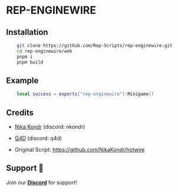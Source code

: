 
# REP-ENGINEWIRE

## Installation
```bash
    git clone https://github.com/Rep-Scripts/rep-enginewire.git
    cd rep-enginewire/web
    pnpm i
    pnpm build
```

## Example
```lua
    local success = exports["rep-enginewire"]:Minigame()
```

## Credits
- [Nikа Kondr](https://ragemp.pro/threads/frontend-developer-s-fokusom-na-react-typescript-mobx.7552/) (discord: nkondr)

- [Q4D](https://github.com/Q4D1952K) (discord: q4d)

- Original Script: https://github.com/NikaKondr/hotwire
## Support :star2:

Join our [**Discord**](https://discord.gg/VxGs8ceG5W) for support!